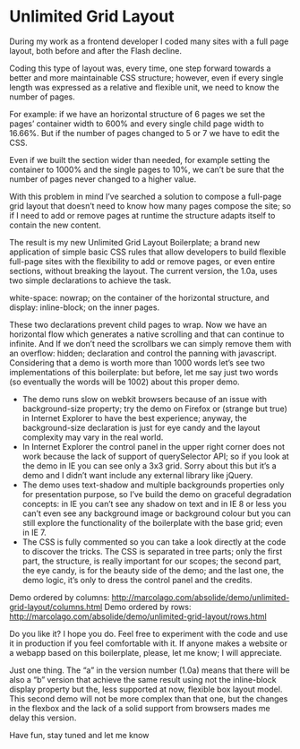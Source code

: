 Unlimited Grid Layout
=====================

During my work as a frontend developer I coded many sites with a full page layout, both before and after the Flash decline.

Coding this type of layout was, every time, one step forward towards a better and more maintainable CSS structure; however, even if every single length was expressed as a relative and flexible unit, we need to know the number of pages.

For example: if we have an horizontal structure of 6 pages we set the pages’ container width to 600% and every single child page width to 16.66%. But if the number of pages changed to 5 or 7 we have to edit the CSS.

Even if we built the section wider than needed, for example setting the container to 1000% and the single pages to 10%, we can’t be sure that the number of pages never changed to a higher value.

With this problem in mind I’ve searched a solution to compose a full-page grid layout that doesn’t need to know how many pages compose the site; so if I need to add or remove pages at runtime the structure adapts itself to contain the new content.

The result is my new Unlimited Grid Layout Boilerplate; a brand new application of simple basic CSS rules that allow developers to build flexible full-page sites with the flexibility to add or remove pages, or even entire sections, without breaking the layout.
The current version, the 1.0a, uses two simple declarations to achieve the task.

white-space: nowrap; on the container of the horizontal structure, and display: inline-block; on the inner pages.

These two declarations prevent child pages to wrap.
Now we have an horizontal flow which generates a native scrolling and that can continue to infinite.
And If we don’t need the scrollbars we can simply remove them with an overflow: hidden; declaration and control the panning with javascript.
Considering that a demo is worth more than 1000 words let’s see two implementations of this boilerplate: but before, let me say just two words (so eventually the words will be 1002) about this proper demo.

- The demo runs slow on webkit browsers because of an issue with background-size property; try the demo on Firefox or (strange but true) in Internet Explorer to have the best experience; anyway, the background-size declaration is just for eye candy and the layout complexity may vary in the real world.
- In Internet Explorer the control panel in the upper right corner does not work because the lack of support of querySelector API; so if you look at the demo in IE you can see only a 3x3 grid. Sorry about this but it’s a demo and I didn’t want include any external library like jQuery.
- The demo uses text-shadow and multiple backgrounds properties only for presentation purpose, so I’ve build the demo on graceful degradation concepts: in IE you can’t see any shadow on text and in IE 8 or less you can’t even see any background image or background colour but you can still explore the functionality of the boilerplate with the base grid; even in IE 7.
- The CSS is fully commented so you can take a look directly at the code to discover the tricks. The CSS is separated in tree parts; only the first part, the structure, is really important for our scopes; the second part, the eye candy, is for the beauty side of the demo; and the last one, the demo logic, it’s only to dress the control panel and the credits.

Demo ordered by columns: http://marcolago.com/absolide/demo/unlimited-grid-layout/columns.html
Demo ordered by rows: http://marcolago.com/absolide/demo/unlimited-grid-layout/rows.html

Do you like it? I hope you do.
Feel free to experiment with the code and use it in production if you feel comfortable with it. If anyone makes a website or a webapp based on this boilerplate, please, let me know; I will appreciate.

Just one thing.
The “a” in the version number (1.0a) means that there will be also a “b” version that achieve the same result using not the inline-block display property but the, less supported at now, flexible box layout model.
This second demo will not be more complex than that one, but the changes in the flexbox and the lack of a solid support from browsers mades me delay this version.

Have fun, stay tuned and let me know